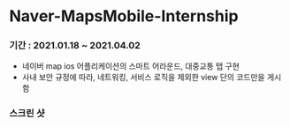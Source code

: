 # Naver-MapsMobile-Internship
### 기간 : 2021.01.18 ~ 2021.04.02

- 네이버 map ios 어플리케이션의 스마트 어라운드, 대중교통 탭 구현
- 사내 보안 규정에 따라, 네트워킹, 서비스 로직을 제외한 view 단의 코드만을 게시함




### 스크린 샷
